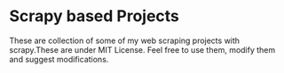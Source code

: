 # Scrapy based Projects
These are collection of some of my web scraping projects with scrapy.These are under MIT License. Feel free to use them, modify them and suggest modifications.


